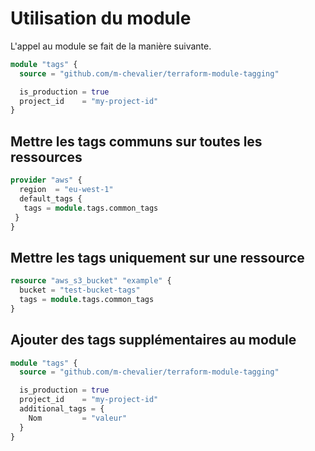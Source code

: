 # Utilisation du module

L'appel au module se fait de la manière suivante.

```tf
module "tags" {
  source = "github.com/m-chevalier/terraform-module-tagging"

  is_production = true
  project_id    = "my-project-id"
}
```

## Mettre les tags communs sur toutes les ressources

```tf
provider "aws" {
  region  = "eu-west-1"
  default_tags {
   tags = module.tags.common_tags
 }
}
```

## Mettre les tags uniquement sur une ressource

```tf
resource "aws_s3_bucket" "example" {
  bucket = "test-bucket-tags"
  tags = module.tags.common_tags
}
```

## Ajouter des tags supplémentaires au module

```tf
module "tags" {
  source = "github.com/m-chevalier/terraform-module-tagging"

  is_production = true
  project_id    = "my-project-id"
  additional_tags = {
    Nom         = "valeur"
  }
}
```

